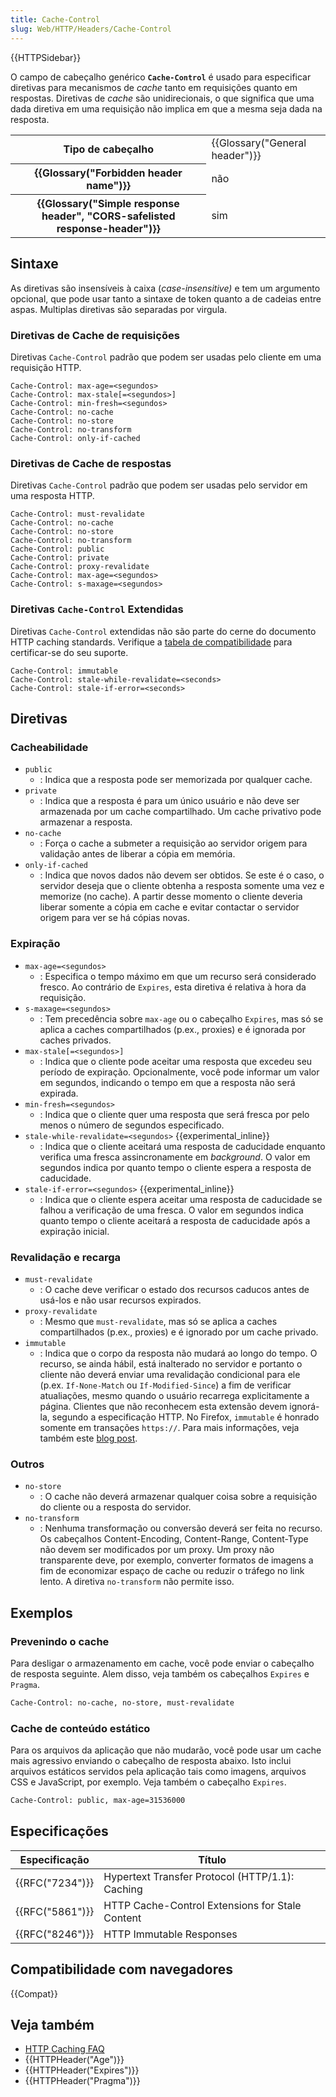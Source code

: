 ```yaml
---
title: Cache-Control
slug: Web/HTTP/Headers/Cache-Control
---
```


{{HTTPSidebar}}

O campo de cabeçalho genérico **`Cache-Control`** é usado para especificar diretivas para mecanismos de _cache_ tanto em requisições quanto em respostas. Diretivas de _cache_ são unidirecionais, o que significa que uma dada diretiva em uma requisição não implica em que a mesma seja dada na resposta.

<table class="properties">
  <tbody>
    <tr>
      <th scope="row">Tipo de cabeçalho</th>
      <td>{{Glossary("General header")}}</td>
    </tr>
    <tr>
      <th scope="row">{{Glossary("Forbidden header name")}}</th>
      <td>não</td>
    </tr>
    <tr>
      <th scope="row">
        {{Glossary("Simple response header", "CORS-safelisted response-header")}}
      </th>
      <td>sim</td>
    </tr>
  </tbody>
</table>

## Sintaxe

As diretivas são insensíveis à caixa (_case-insensitive)_ e tem um argumento opcional, que pode usar tanto a sintaxe de token quanto a de cadeias entre aspas. Multiplas diretivas são separadas por virgula.

### Diretivas de Cache de requisições

Diretivas `Cache-Control` padrão que podem ser usadas pelo cliente em uma requisição HTTP.

```
Cache-Control: max-age=<segundos>
Cache-Control: max-stale[=<segundos>]
Cache-Control: min-fresh=<segundos>
Cache-Control: no-cache
Cache-Control: no-store
Cache-Control: no-transform
Cache-Control: only-if-cached
```

### Diretivas de Cache de respostas

Diretivas `Cache-Control` padrão que podem ser usadas pelo servidor em uma resposta HTTP.

```
Cache-Control: must-revalidate
Cache-Control: no-cache
Cache-Control: no-store
Cache-Control: no-transform
Cache-Control: public
Cache-Control: private
Cache-Control: proxy-revalidate
Cache-Control: max-age=<segundos>
Cache-Control: s-maxage=<segundos>
```

### Diretivas `Cache-Control` Extendidas

Diretivas `Cache-Control` extendidas não são parte do cerne do documento HTTP caching standards. Verifique a [tabela de compatibilidade](#Browser_compatibility) para certificar-se do seu suporte.

```
Cache-Control: immutable
Cache-Control: stale-while-revalidate=<seconds>
Cache-Control: stale-if-error=<seconds>
```

## Diretivas

### Cacheabilidade

- `public`
  - : Indica que a resposta pode ser memorizada por qualquer cache.
- `private`
  - : Indica que a resposta é para um único usuário e não deve ser armazenada por um cache compartilhado. Um cache privativo pode armazenar a resposta.
- `no-cache`
  - : Força o cache a submeter a requisição ao servidor origem para validação antes de liberar a cópia em memória.
- `only-if-cached`
  - : Indica que novos dados não devem ser obtidos. Se este é o caso, o servidor deseja que o cliente obtenha a resposta somente uma vez e memorize (no cache). A partir desse momento o cliente deveria liberar somente a cópia em cache e evitar contactar o servidor origem para ver se há cópias novas.

### Expiração

- `max-age=<segundos>`
  - : Especifica o tempo máximo em que um recurso será considerado fresco. Ao contrário de `Expires`, esta diretiva é relativa à hora da requisição.
- `s-maxage=<segundos>`
  - : Tem precedência sobre `max-age` ou o cabeçalho `Expires`, mas só se aplica a caches compartilhados (p.ex., proxies) e é ignorada por caches privados.
- `max-stale[=<segundos>]`
  - : Indica que o cliente pode aceitar uma resposta que excedeu seu período de expiração. Opcionalmente, você pode informar um valor em segundos, indicando o tempo em que a resposta não será expirada.
- `min-fresh=<segundos>`
  - : Indica que o cliente quer uma resposta que será fresca por pelo menos o número de segundos especificado.
- `stale-while-revalidate=<segundos>` {{experimental_inline}}
  - : Indica que o cliente aceitará uma resposta de caducidade enquanto verifica uma fresca assincronamente em _background_. O valor em segundos indica por quanto tempo o cliente espera a resposta de caducidade.
- `stale-if-error=<segundos>` {{experimental_inline}}
  - : Indica que o cliente espera aceitar uma resposta de caducidade se falhou a verificação de uma fresca. O valor em segundos indica quanto tempo o cliente aceitará a resposta de caducidade após a expiração inicial.

### Revalidação e recarga

- `must-revalidate`
  - : O cache deve verificar o estado dos recursos caducos antes de usá-los e não usar recursos expirados.
- `proxy-revalidate`
  - : Mesmo que `must-revalidate`, mas só se aplica a caches compartilhados (p.ex., proxies) e é ignorado por um cache privado.
- `immutable`
  - : Indica que o corpo da resposta não mudará ao longo do tempo. O recurso, se ainda hábil, está inalterado no servidor e portanto o cliente não deverá enviar uma revalidação condicional para ele (p.ex. `If-None-Match` ou `If-Modified-Since`) a fim de verificar atualiações, mesmo quando o usuário recarrega explicitamente a página. Clientes que não reconhecem esta extensão devem ignorá-la, segundo a especificação HTTP. No Firefox, `immutable` é honrado somente em transações `https://`. Para mais informações, veja também este [blog post](http://bitsup.blogspot.de/2016/05/cache-control-immutable.html).

### Outros

- `no-store`
  - : O cache não deverá armazenar qualquer coisa sobre a requisição do cliente ou a resposta do servidor.
- `no-transform`
  - : Nenhuma transformação ou conversão deverá ser feita no recurso. Os cabeçalhos Content-Encoding, Content-Range, Content-Type não devem ser modificados por um proxy. Um proxy não transparente deve, por exemplo, converter formatos de imagens a fim de economizar espaço de cache ou reduzir o tráfego no link lento. A diretiva `no-transform` não permite isso.

## Exemplos

### Prevenindo o cache

Para desligar o armazenamento em cache, você pode enviar o cabeçalho de resposta seguinte. Alem disso, veja também os cabeçalhos `Expires` e `Pragma`.

```bash
Cache-Control: no-cache, no-store, must-revalidate
```

### Cache de conteúdo estático

Para os arquivos da aplicação que não mudarão, você pode usar um cache mais agressivo enviando o cabeçalho de resposta abaixo. Isto inclui arquivos estáticos servidos pela aplicação tais como imagens, arquivos CSS e JavaScript, por exemplo. Veja também o cabeçalho `Expires`.

```bash
Cache-Control: public, max-age=31536000
```

## Especificações

| Especificação   | Título                                          |
| --------------- | ----------------------------------------------- |
| {{RFC("7234")}} | Hypertext Transfer Protocol (HTTP/1.1): Caching |
| {{RFC("5861")}} | HTTP Cache-Control Extensions for Stale Content |
| {{RFC("8246")}} | HTTP Immutable Responses                        |

## Compatibilidade com navegadores

{{Compat}}

## Veja também

- [HTTP Caching FAQ](/pt-BR/docs/Web/HTTP/Caching_FAQ)
- {{HTTPHeader("Age")}}
- {{HTTPHeader("Expires")}}
- {{HTTPHeader("Pragma")}}
